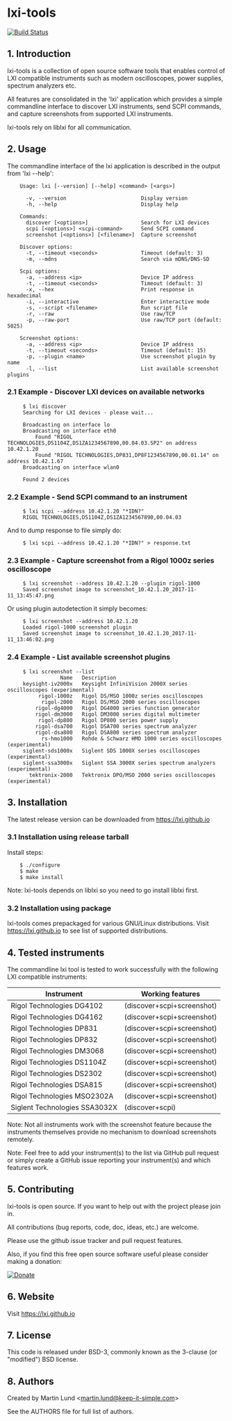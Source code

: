 # lxi-tools

[![Build Status](https://travis-ci.org/lxi/lxi-tools.svg?branch=master)](https://travis-ci.org/lxi/lxi-tools)

## 1. Introduction

lxi-tools is a collection of open source software tools that enables control of
LXI compatible instruments such as modern oscilloscopes, power supplies,
spectrum analyzers etc.

All features are consolidated in the 'lxi' application which provides a simple
commandline interface to discover LXI instruments, send SCPI commands, and
capture screenshots from supported LXI instruments.

lxi-tools rely on liblxi for all communication.


## 2. Usage

The commandline interface of the lxi application is described in the output
from 'lxi --help':
```
    Usage: lxi [--version] [--help] <command> [<args>]

      -v, --version                        Display version
      -h, --help                           Display help

    Commands:
      discover [<options>]                 Search for LXI devices
      scpi [<options>] <scpi-command>      Send SCPI command
      screenshot [<options>] [<filename>]  Capture screenshot

    Discover options:
      -t, --timeout <seconds>              Timeout (default: 3)
      -m, --mdns                           Search via mDNS/DNS-SD

    Scpi options:
      -a, --address <ip>                   Device IP address
      -t, --timeout <seconds>              Timeout (default: 3)
      -x, --hex                            Print response in hexadecimal
      -i, --interactive                    Enter interactive mode
      -s, --script <filename>              Run script file
      -r, --raw                            Use raw/TCP
      -p, --raw-port                       Use raw/TCP port (default: 5025)

    Screenshot options:
      -a, --address <ip>                   Device IP address
      -t, --timeout <seconds>              Timeout (default: 15)
      -p, --plugin <name>                  Use screenshot plugin by name
      -l, --list                           List available screenshot plugins
```

### 2.1 Example - Discover LXI devices on available networks

```
     $ lxi discover
     Searching for LXI devices - please wait...

     Broadcasting on interface lo
     Broadcasting on interface eth0
         Found "RIGOL TECHNOLOGIES,DS1104Z,DS1ZA1234567890,00.04.03.SP2" on address 10.42.1.20
         Found "RIGOL TECHNOLOGIES,DP831,DP8F1234567890,00.01.14" on address 10.42.1.67
     Broadcasting on interface wlan0

     Found 2 devices
```

### 2.2 Example - Send SCPI command to an instrument

```
     $ lxi scpi --address 10.42.1.20 "*IDN?"
     RIGOL TECHNOLOGIES,DS1104Z,DS1ZA1234567890,00.04.03
```
And to dump response to file simply do:
```
     $ lxi scpi --address 10.42.1.20 "*IDN?" > response.txt
```

### 2.3 Example - Capture screenshot from a Rigol 1000z series oscilloscope

```
     $ lxi screenshot --address 10.42.1.20 --plugin rigol-1000
     Saved screenshot image to screenshot_10.42.1.20_2017-11-11_13:45:47.png
```

Or using plugin autodetection it simply becomes:

```
     $ lxi screenshot --address 10.42.1.20
     Loaded rigol-1000 screenshot plugin
     Saved screenshot image to screenshot_10.42.1.20_2017-11-11_13:46:02.png
```

### 2.4 Example - List available screenshot plugins

```
     $ lxi screenshot --list
                 Name   Description
     keysight-iv2000x   Keysight InfiniVision 2000X series oscilloscopes (experimental)
          rigol-1000z   Rigol DS/MSO 1000z series oscilloscopes
           rigol-2000   Rigol DS/MSO 2000 series oscilloscopes
         rigol-dg4000   Rigol DG4000 series function generator
         rigol-dm3000   Rigol DM3000 series digital multimeter
          rigol-dp800   Rigol DP800 series power supply
         rigol-dsa700   Rigol DSA700 series spectrum analyzer
         rigol-dsa800   Rigol DSA800 series spectrum analyzer
           rs-hmo1000   Rohde & Schwarz HMO 1000 series oscilloscopes (experimental)
     siglent-sds1000x   Siglent SDS 1000X series oscilloscopes (experimental)
     siglent-ssa3000x   Siglent SSA 3000X series spectrum analyzers (experimental)
       tektronix-2000   Tektronix DPO/MSO 2000 series oscilloscopes (experimental)
```

## 3. Installation

The latest release version can be downloaded from https://lxi.github.io

### 3.1 Installation using release tarball

Install steps:
```
    $ ./configure
    $ make
    $ make install
```

Note: lxi-tools depends on liblxi so you need to go install liblxi first.

### 3.2 Installation using package

lxi-tools comes prepackaged for various GNU/Linux distributions. Visit
https://lxi.github.io to see list of supported distributions.


## 4. Tested instruments

The commandline lxi tool is tested to work successfully with the following LXI
compatible instruments:

| Instrument                    | Working features           |
|-------------------------------|----------------------------|
| Rigol Technologies DG4102     | (discover+scpi+screenshot) |
| Rigol Technologies DG4162     | (discover+scpi+screenshot) |
| Rigol Technologies DP831      | (discover+scpi+screenshot) |
| Rigol Technologies DP832      | (discover+scpi+screenshot) |
| Rigol Technologies DM3068     | (discover+scpi+screenshot) |
| Rigol Technologies DS1104Z    | (discover+scpi+screenshot) |
| Rigol Technologies DS2302     | (discover+scpi+screenshot) |
| Rigol Technologies DSA815     | (discover+scpi+screenshot) |
| Rigol Technologies MSO2302A   | (discover+scpi+screenshot) |
| Siglent Technologies SSA3032X | (discover+scpi)            |


Note: Not all instruments work with the screenshot feature because the
instruments themselves provide no mechanism to download screenshots remotely.

Note: Feel free to add your instrument(s) to the list via GitHub pull request
or simply create a GitHub issue reporting your instrument(s) and which features
work.

## 5. Contributing

lxi-tools is open source. If you want to help out with the project please join
in.

All contributions (bug reports, code, doc, ideas, etc.) are welcome.

Please use the github issue tracker and pull request features.

Also, if you find this free open source software useful please consider making
a donation:

[![Donate](https://www.paypal.com/en_US/i/btn/x-click-but21.gif)](https://www.paypal.me/lundmar)


## 6. Website

Visit https://lxi.github.io


## 7. License

This code is released under BSD-3, commonly known as the 3-clause (or
"modified") BSD license.


## 8. Authors

Created by Martin Lund \<martin.lund@keep-it-simple.com>

See the AUTHORS file for full list of authors.
